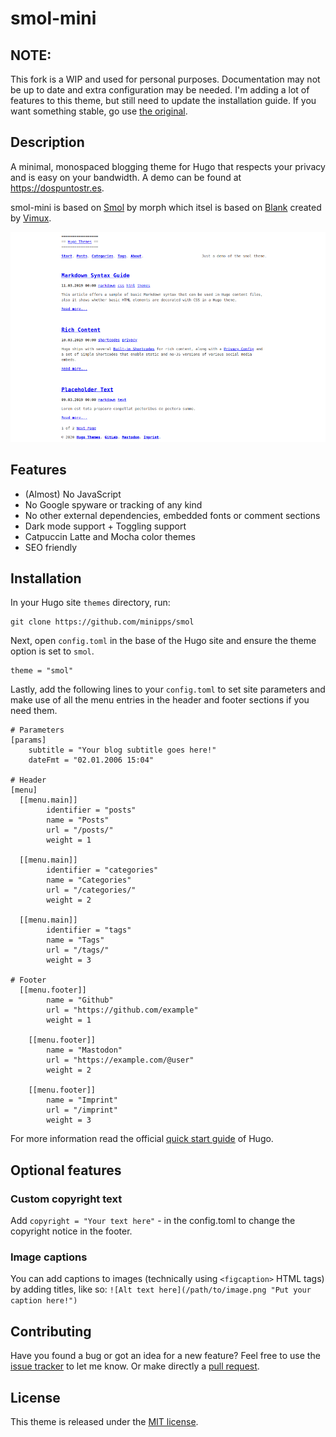 # smol-mini

## NOTE:
This fork is a WIP and used for personal purposes. Documentation may not be up to date and extra configuration may be needed. I'm adding a lot of features to this theme, but still need to update the installation guide. If you want something stable, go use [the original](https://github.com/colorchestra/smol).  

## Description 
A minimal, monospaced blogging theme for Hugo that respects your privacy and is easy on your bandwidth. A demo can be found at https://dospuntostr.es.

smol-mini is based on [Smol](https://github.com/colorchestra/smol) by morph which itsel is based on [Blank](https://github.com/Vimux/Blank) created by [Vimux](https://github.com/Vimux).


![Screenshot](/images/tn.png)

## Features

- (Almost) No JavaScript
- No Google spyware or tracking of any kind
- No other external dependencies, embedded fonts or comment sections
- Dark mode support + Toggling support
- Catpuccin Latte and Mocha color themes
- SEO friendly 

## Installation

In your Hugo site `themes` directory, run:

```
git clone https://github.com/minipps/smol
```

Next, open `config.toml` in the base of the Hugo site and ensure the theme option is set to `smol`.

```
theme = "smol"
```

Lastly, add the following lines to your `config.toml` to set site parameters and make use of all the menu entries in the header and footer sections if you need them.

```
# Parameters
[params]
    subtitle = "Your blog subtitle goes here!"
    dateFmt = "02.01.2006 15:04"

# Header
[menu]
  [[menu.main]]
        identifier = "posts"
        name = "Posts"
        url = "/posts/"
        weight = 1 

  [[menu.main]]
        identifier = "categories"
        name = "Categories"
        url = "/categories/"
        weight = 2 

  [[menu.main]]
        identifier = "tags"
        name = "Tags"
        url = "/tags/"
        weight = 3

# Footer
  [[menu.footer]]
        name = "Github"
        url = "https://github.com/example"
        weight = 1 

    [[menu.footer]]
        name = "Mastodon"
        url = "https://example.com/@user"
        weight = 2 

    [[menu.footer]]
        name = "Imprint"
        url = "/imprint"
        weight = 3 

```

For more information read the official [quick start guide](https://gohugo.io/getting-started/quick-start/) of Hugo.

## Optional features
### Custom copyright text
Add `copyright = "Your text here"` - in the config.toml to change the copyright notice in the footer.

### Image captions
You can add captions to images (technically using `<figcaption>` HTML tags) by adding titles, like so: `![Alt text here](/path/to/image.png "Put your caption here!")`

## Contributing

Have you found a bug or got an idea for a new feature? Feel free to use the [issue tracker](https://github.com/minipps/smol/issues) to let me know. Or make directly a [pull request](https://github.com/minipps/smol/pulls).

## License

This theme is released under the [MIT license](https://github.com/minipps/smol/blob/master/LICENSE).
